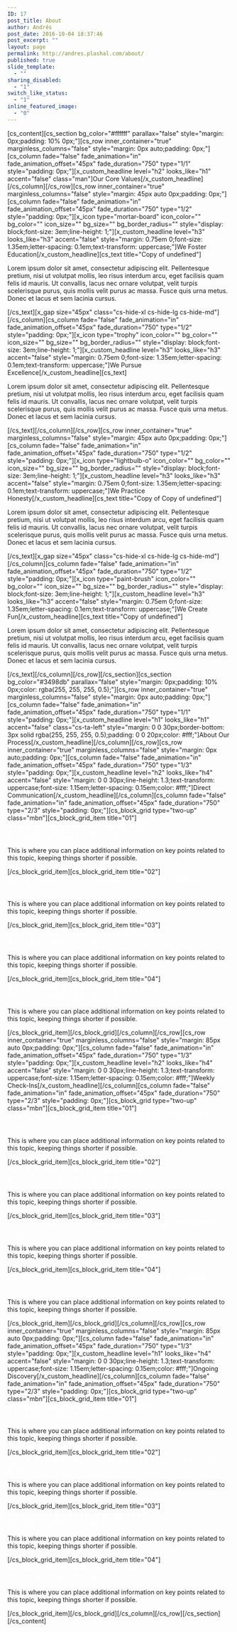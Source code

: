 ```yaml
---
ID: 17
post_title: About
author: Andrés
post_date: 2016-10-04 18:37:46
post_excerpt: ""
layout: page
permalink: http://andres.plashal.com/about/
published: true
slide_template:
  - ""
sharing_disabled:
  - "1"
switch_like_status:
  - "1"
inline_featured_image:
  - "0"
---
```

[cs_content][cs_section bg_color="#ffffff" parallax="false" style="margin: 0px;padding: 10% 0px;"][cs_row inner_container="true" marginless_columns="false" style="margin: 0px auto;padding: 0px;"][cs_column fade="false" fade_animation="in" fade_animation_offset="45px" fade_duration="750" type="1/1" style="padding: 0px;"][x_custom_headline level="h2" looks_like="h1" accent="false" class="man"]Our Core Values[/x_custom_headline][/cs_column][/cs_row][cs_row inner_container="true" marginless_columns="false" style="margin: 45px auto 0px;padding: 0px;"][cs_column fade="false" fade_animation="in" fade_animation_offset="45px" fade_duration="750" type="1/2" style="padding: 0px;"][x_icon type="mortar-board" icon_color="" bg_color="" icon_size="" bg_size="" bg_border_radius="" style="display: block;font-size: 3em;line-height: 1;"][x_custom_headline level="h3" looks_like="h3" accent="false" style="margin: 0.75em 0;font-size: 1.35em;letter-spacing: 0.1em;text-transform: uppercase;"]We Foster Education[/x_custom_headline][cs_text title="Copy of undefined"]<p class="man">Lorem ipsum dolor sit amet, consectetur adipiscing elit. Pellentesque pretium, nisi ut volutpat mollis, leo risus interdum arcu, eget facilisis quam felis id mauris. Ut convallis, lacus nec ornare volutpat, velit turpis scelerisque purus, quis mollis velit purus ac massa. Fusce quis urna metus. Donec et lacus et sem lacinia cursus.</p>[/cs_text][x_gap size="45px" class="cs-hide-xl cs-hide-lg cs-hide-md"][/cs_column][cs_column fade="false" fade_animation="in" fade_animation_offset="45px" fade_duration="750" type="1/2" style="padding: 0px;"][x_icon type="trophy" icon_color="" bg_color="" icon_size="" bg_size="" bg_border_radius="" style="display: block;font-size: 3em;line-height: 1;"][x_custom_headline level="h3" looks_like="h3" accent="false" style="margin: 0.75em 0;font-size: 1.35em;letter-spacing: 0.1em;text-transform: uppercase;"]We Pursue Excellence[/x_custom_headline][cs_text]<p class="man">Lorem ipsum dolor sit amet, consectetur adipiscing elit. Pellentesque pretium, nisi ut volutpat mollis, leo risus interdum arcu, eget facilisis quam felis id mauris. Ut convallis, lacus nec ornare volutpat, velit turpis scelerisque purus, quis mollis velit purus ac massa. Fusce quis urna metus. Donec et lacus et sem lacinia cursus.</p>[/cs_text][/cs_column][/cs_row][cs_row inner_container="true" marginless_columns="false" style="margin: 45px auto 0px;padding: 0px;"][cs_column fade="false" fade_animation="in" fade_animation_offset="45px" fade_duration="750" type="1/2" style="padding: 0px;"][x_icon type="lightbulb-o" icon_color="" bg_color="" icon_size="" bg_size="" bg_border_radius="" style="display: block;font-size: 3em;line-height: 1;"][x_custom_headline level="h3" looks_like="h3" accent="false" style="margin: 0.75em 0;font-size: 1.35em;letter-spacing: 0.1em;text-transform: uppercase;"]We Practice Honesty[/x_custom_headline][cs_text title="Copy of Copy of undefined"]<p class="man">Lorem ipsum dolor sit amet, consectetur adipiscing elit. Pellentesque pretium, nisi ut volutpat mollis, leo risus interdum arcu, eget facilisis quam felis id mauris. Ut convallis, lacus nec ornare volutpat, velit turpis scelerisque purus, quis mollis velit purus ac massa. Fusce quis urna metus. Donec et lacus et sem lacinia cursus.</p>[/cs_text][x_gap size="45px" class="cs-hide-xl cs-hide-lg cs-hide-md"][/cs_column][cs_column fade="false" fade_animation="in" fade_animation_offset="45px" fade_duration="750" type="1/2" style="padding: 0px;"][x_icon type="paint-brush" icon_color="" bg_color="" icon_size="" bg_size="" bg_border_radius="" style="display: block;font-size: 3em;line-height: 1;"][x_custom_headline level="h3" looks_like="h3" accent="false" style="margin: 0.75em 0;font-size: 1.35em;letter-spacing: 0.1em;text-transform: uppercase;"]We Create Fun[/x_custom_headline][cs_text title="Copy of undefined"]<p class="man">Lorem ipsum dolor sit amet, consectetur adipiscing elit. Pellentesque pretium, nisi ut volutpat mollis, leo risus interdum arcu, eget facilisis quam felis id mauris. Ut convallis, lacus nec ornare volutpat, velit turpis scelerisque purus, quis mollis velit purus ac massa. Fusce quis urna metus. Donec et lacus et sem lacinia cursus.</p>[/cs_text][/cs_column][/cs_row][/cs_section][cs_section bg_color="#3498db" parallax="false" style="margin: 0px;padding: 10% 0px;color: rgba(255, 255, 255, 0.5);"][cs_row inner_container="true" marginless_columns="false" style="margin: 0px auto;padding: 0px;"][cs_column fade="false" fade_animation="in" fade_animation_offset="45px" fade_duration="750" type="1/1" style="padding: 0px;"][x_custom_headline level="h1" looks_like="h1" accent="false" class="cs-ta-left" style="margin: 0 0 30px;border-bottom: 3px solid rgba(255, 255, 255, 0.5);padding: 0 0 20px;color: #fff;"]About Our Process[/x_custom_headline][/cs_column][/cs_row][cs_row inner_container="true" marginless_columns="false" style="margin: 0px auto;padding: 0px;"][cs_column fade="false" fade_animation="in" fade_animation_offset="45px" fade_duration="750" type="1/3" style="padding: 0px;"][x_custom_headline level="h2" looks_like="h4" accent="false" style="margin: 0 0 30px;line-height: 1.3;text-transform: uppercase;font-size: 1.15em;letter-spacing: 0.15em;color: #fff;"]Direct Communication[/x_custom_headline][/cs_column][cs_column fade="false" fade_animation="in" fade_animation_offset="45px" fade_duration="750" type="2/3" style="padding: 0px;"][cs_block_grid type="two-up" class="mbn"][cs_block_grid_item title="01"]<h4 style="margin: 0 0 0.15em; line-height: 1.3; text-transform: uppercase; font-size: 1.15em; letter-spacing: 0.15em; color: #fff;">01 [x_icon type="comments" style="opacity: 0.5;"]</h4>
<p class="man">This is where you can place additional information on key points related to this topic, keeping things shorter if possible.</p>[/cs_block_grid_item][cs_block_grid_item title="02"]<h4 style="margin: 0 0 0.15em; line-height: 1.3; text-transform: uppercase; font-size: 1.15em; letter-spacing: 0.15em; color: #fff;">02 [x_icon type="phone" style="opacity: 0.5;"]</h4>
<p class="man">This is where you can place additional information on key points related to this topic, keeping things shorter if possible.</p>[/cs_block_grid_item][cs_block_grid_item title="03"]<h4 style="margin: 0 0 0.15em; line-height: 1.3; text-transform: uppercase; font-size: 1.15em; letter-spacing: 0.15em; color: #fff;">03 [x_icon type="thumb-tack" style="opacity: 0.5;"]</h4>
<p class="man">This is where you can place additional information on key points related to this topic, keeping things shorter if possible.</p>[/cs_block_grid_item][cs_block_grid_item title="04"]<h4 style="margin: 0 0 0.15em; line-height: 1.3; text-transform: uppercase; font-size: 1.15em; letter-spacing: 0.15em; color: #fff;">04 [x_icon type="paper-plane" style="opacity: 0.5;"]</h4>
<p class="man">This is where you can place additional information on key points related to this topic, keeping things shorter if possible.</p>[/cs_block_grid_item][/cs_block_grid][/cs_column][/cs_row][cs_row inner_container="true" marginless_columns="false" style="margin: 85px auto 0px;padding: 0px;"][cs_column fade="false" fade_animation="in" fade_animation_offset="45px" fade_duration="750" type="1/3" style="padding: 0px;"][x_custom_headline level="h2" looks_like="h4" accent="false" style="margin: 0 0 30px;line-height: 1.3;text-transform: uppercase;font-size: 1.15em;letter-spacing: 0.15em;color: #fff;"]Weekly Check-Ins[/x_custom_headline][/cs_column][cs_column fade="false" fade_animation="in" fade_animation_offset="45px" fade_duration="750" type="2/3" style="padding: 0px;"][cs_block_grid type="two-up" class="mbn"][cs_block_grid_item title="01"]<h4 style="margin: 0 0 0.15em; line-height: 1.3; text-transform: uppercase; font-size: 1.15em; letter-spacing: 0.15em; color: #fff;">01 [x_icon type="check" style="opacity: 0.5;"]</h4>
<p class="man">This is where you can place additional information on key points related to this topic, keeping things shorter if possible.</p>[/cs_block_grid_item][cs_block_grid_item title="02"]<h4 style="margin: 0 0 0.15em; line-height: 1.3; text-transform: uppercase; font-size: 1.15em; letter-spacing: 0.15em; color: #fff;">02 [x_icon type="calendar" style="opacity: 0.5;"]</h4>
<p class="man">This is where you can place additional information on key points related to this topic, keeping things shorter if possible.</p>[/cs_block_grid_item][cs_block_grid_item title="03"]<h4 style="margin: 0 0 0.15em; line-height: 1.3; text-transform: uppercase; font-size: 1.15em; letter-spacing: 0.15em; color: #fff;">03 [x_icon type="sitemap" style="opacity: 0.5;"]</h4>
<p class="man">This is where you can place additional information on key points related to this topic, keeping things shorter if possible.</p>[/cs_block_grid_item][cs_block_grid_item title="04"]<h4 style="margin: 0 0 0.15em; line-height: 1.3; text-transform: uppercase; font-size: 1.15em; letter-spacing: 0.15em; color: #fff;">04 [x_icon type="history" style="opacity: 0.5;"]</h4>
<p class="man">This is where you can place additional information on key points related to this topic, keeping things shorter if possible.</p>[/cs_block_grid_item][/cs_block_grid][/cs_column][/cs_row][cs_row inner_container="true" marginless_columns="false" style="margin: 85px auto 0px;padding: 0px;"][cs_column fade="false" fade_animation="in" fade_animation_offset="45px" fade_duration="750" type="1/3" style="padding: 0px;"][x_custom_headline level="h1" looks_like="h4" accent="false" style="margin: 0 0 30px;line-height: 1.3;text-transform: uppercase;font-size: 1.15em;letter-spacing: 0.15em;color: #fff;"]Ongoing Discovery[/x_custom_headline][/cs_column][cs_column fade="false" fade_animation="in" fade_animation_offset="45px" fade_duration="750" type="2/3" style="padding: 0px;"][cs_block_grid type="two-up" class="mbn"][cs_block_grid_item title="01"]<h4 style="margin: 0 0 0.15em; line-height: 1.3; text-transform: uppercase; font-size: 1.15em; letter-spacing: 0.15em; color: #fff;">01 [x_icon type="dashboard" style="opacity: 0.5;"]</h4>
<p class="man">This is where you can place additional information on key points related to this topic, keeping things shorter if possible.</p>[/cs_block_grid_item][cs_block_grid_item title="02"]<h4 style="margin: 0 0 0.15em; line-height: 1.3; text-transform: uppercase; font-size: 1.15em; letter-spacing: 0.15em; color: #fff;">02 [x_icon type="server" style="opacity: 0.5;"]</h4>
<p class="man">This is where you can place additional information on key points related to this topic, keeping things shorter if possible.</p>[/cs_block_grid_item][cs_block_grid_item title="03"]<h4 style="margin: 0 0 0.15em; line-height: 1.3; text-transform: uppercase; font-size: 1.15em; letter-spacing: 0.15em; color: #fff;">03 [x_icon type="database" style="opacity: 0.5;"]</h4>
<p class="man">This is where you can place additional information on key points related to this topic, keeping things shorter if possible.</p>[/cs_block_grid_item][cs_block_grid_item title="04"]<h4 style="margin: 0 0 0.15em; line-height: 1.3; text-transform: uppercase; font-size: 1.15em; letter-spacing: 0.15em; color: #fff;">04 [x_icon type="pie-chart" style="opacity: 0.5;"]</h4>
<p class="man">This is where you can place additional information on key points related to this topic, keeping things shorter if possible.</p>[/cs_block_grid_item][/cs_block_grid][/cs_column][/cs_row][/cs_section][/cs_content]